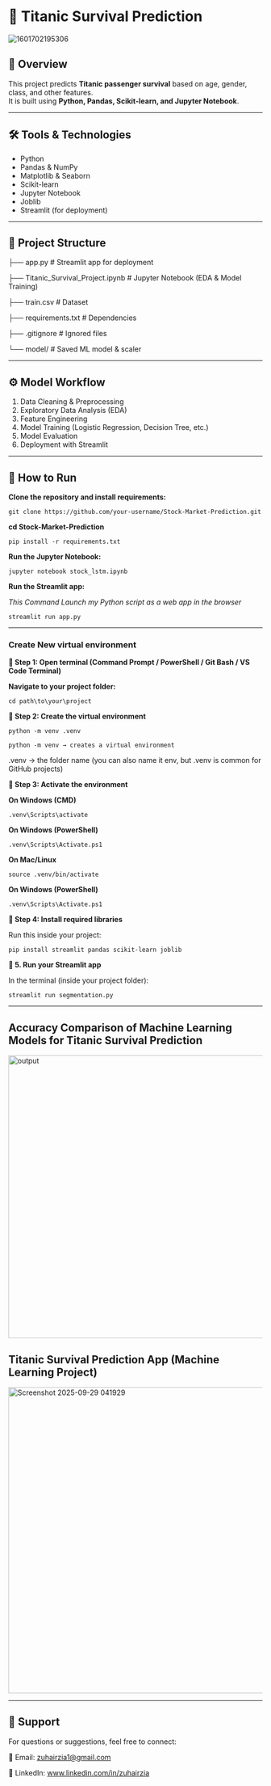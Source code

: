 # 🚢 Titanic Survival Prediction  

![1601702195306](https://github.com/user-attachments/assets/428b9e6f-bed5-48c8-9e0a-bad9a1d092ac)

## 📌 Overview  
This project predicts **Titanic passenger survival** based on age, gender, class, and other features.  
It is built using **Python, Pandas, Scikit-learn, and Jupyter Notebook**.  

---

## 🛠 Tools & Technologies  
- Python  
- Pandas & NumPy  
- Matplotlib & Seaborn  
- Scikit-learn  
- Jupyter Notebook  
- Joblib  
- Streamlit (for deployment)  

---

## 📂 Project Structure  
├── app.py # Streamlit app for deployment

├── Titanic_Survival_Project.ipynb # Jupyter Notebook (EDA & Model Training)

├── train.csv # Dataset

├── requirements.txt # Dependencies

├── .gitignore # Ignored files

└── model/ # Saved ML model & scaler


---

## ⚙️ Model Workflow  
1. Data Cleaning & Preprocessing  
2. Exploratory Data Analysis (EDA)  
3. Feature Engineering  
4. Model Training (Logistic Regression, Decision Tree, etc.)  
5. Model Evaluation  
6. Deployment with Streamlit  

---

## 🚀 How to Run  
**Clone the repository and install requirements:**

`git clone https://github.com/your-username/Stock-Market-Prediction.git`

**cd Stock-Market-Prediction**

`pip install -r requirements.txt`

**Run the Jupyter Notebook:**

`jupyter notebook stock_lstm.ipynb`

**Run the Streamlit app:**

*This Command Launch my Python script as a web app in the browser*

`streamlit run app.py`          

---

### **Create New virtual environment**

**🔹 Step 1: Open terminal (Command Prompt / PowerShell / Git Bash / VS Code Terminal)**

**Navigate to your project folder:**

`cd path\to\your\project`

**🔹 Step 2: Create the virtual environment**


`python -m venv .venv`


`python -m venv → creates a virtual environment`

.venv → the folder name (you can also name it env, but .venv is common for GitHub projects)

**🔹 Step 3: Activate the environment**

**On Windows (CMD)**


`.venv\Scripts\activate`

**On Windows (PowerShell)**

`.venv\Scripts\Activate.ps1`

**On Mac/Linux**

`source .venv/bin/activate`

**On Windows (PowerShell)**


`.venv\Scripts\Activate.ps1`

**🔹 Step 4: Install required libraries**

Run this inside your project:

`pip install streamlit pandas scikit-learn joblib`

**🔹 5. Run your Streamlit app**

In the terminal (inside your project folder):

`streamlit run segmentation.py`


---

## Accuracy Comparison of Machine Learning Models for Titanic Survival Prediction

<img width="700" height="560" alt="output" src="https://github.com/user-attachments/assets/057dbea8-6c6f-489b-af05-1adc41ca3edf" />


## Titanic Survival Prediction App (Machine Learning Project)

<img width="1358" height="606" alt="Screenshot 2025-09-29 041929" src="https://github.com/user-attachments/assets/72e1c538-69f7-4ce3-bddb-9bb85ee721e4" />


---

## 📧 Support

For questions or suggestions, feel free to connect:

📩 Email: zuhairzia1@gmail.com

💼 LinkedIn: www.linkedin.com/in/zuhairzia
